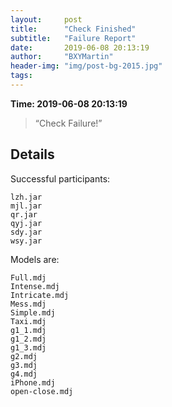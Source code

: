 ```yaml
---
layout:     post
title:      "Check Finished"
subtitle:   "Failure Report"
date:       2019-06-08 20:13:19
author:     "BXYMartin"
header-img: "img/post-bg-2015.jpg"
tags:
---
```


**Time: 2019-06-08 20:13:19**

> “Check Failure!”


## Details

Successful participants:

```
lzh.jar
mjl.jar
qr.jar
qyj.jar
sdy.jar
wsy.jar
```

Models are:

```
Full.mdj
Intense.mdj
Intricate.mdj
Mess.mdj
Simple.mdj
Taxi.mdj
g1_1.mdj
g1_2.mdj
g1_3.mdj
g2.mdj
g3.mdj
g4.mdj
iPhone.mdj
open-close.mdj
```

